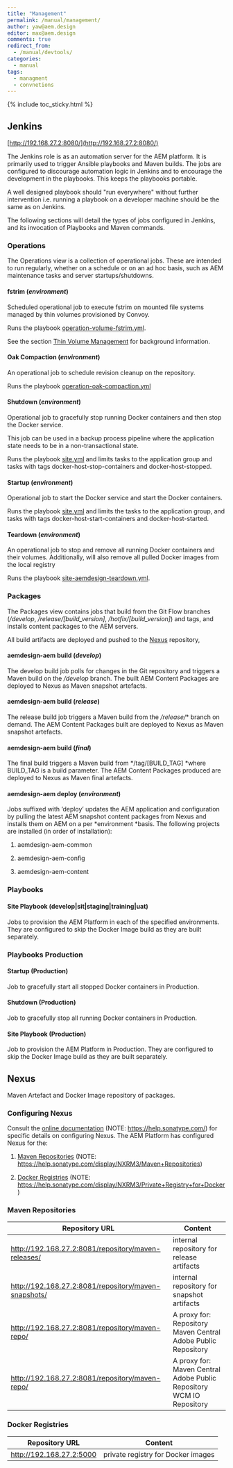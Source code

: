 ```yaml
---
title: "Management"
permalink: /manual/management/
author: yaw@aem.design
editor: max@aem.design
comments: true
redirect_from:
  - /manual/devtools/
categories:
  - manual
tags:
  - managment
  - convnetions
---
```


{% include toc_sticky.html %}

## Jenkins

[http://192.168.27.2:8080/](http://192.168.27.2:8080/)

The Jenkins role is as an automation server for the AEM platform. It is primarily used to trigger Ansible playbooks and Maven builds. The jobs are configured to discourage automation logic in Jenkins and to encourage the development in the playbooks. This keeps the playbooks portable.

A well designed playbook should "run everywhere" without further intervention i.e. running a playbook on a developer machine should be the same as on Jenkins.

The following sections will detail the types of jobs configured in Jenkins, and its invocation of Playbooks and Maven commands.

### Operations

The Operations view is a collection of operational jobs. These are intended to run regularly, whether on a schedule or on an ad hoc basis, such as AEM maintenance tasks and server startups/shutdowns.

#### fstrim (*environment*)

Scheduled operational job to execute fstrim on mounted file systems managed by thin volumes provisioned by Convoy.

Runs the playbook [operation-volume-fstrim.yml](#heading=h.4v3bfwjhvfhq).

See the section [Thin Volume Management](#heading=h.5n7hg9acpsim) for background information.

#### Oak Compaction (*environment*)

An operational job to schedule revision cleanup on the repository.

Runs the playbook [operation-oak-compaction.yml](#heading=h.gkkdg7rqo2lx)

#### Shutdown (*environment*)

Operational job to gracefully stop running Docker containers and then stop the Docker service.

This job can be used in a backup process pipeline where the application state needs to be in a non-transactional state.

Runs the playbook [site.yml](#heading=h.4zutr2iwh80o) and limits tasks to the application group and tasks with tags docker-host-stop-containers and docker-host-stopped.

#### Startup (*environment*)

Operational job to start the Docker service and start the Docker containers.

Runs the playbook [site.yml](#heading=h.4zutr2iwh80o) and limits the tasks to the application group, and tasks with tags docker-host-start-containers and docker-host-started.

#### Teardown (*environment*)

An operational job to stop and remove all running Docker containers and their volumes. Additionally, will also remove all pulled Docker images from the local registry

Runs the playbook [site-aemdesign-teardown.yml](#heading=h.awaaqbaco9ov).

### Packages

The Packages view contains jobs that build from the Git Flow branches (*/develop*, */release/[build_version]*, */hotfix/[build_version]*) and tags, and installs content packages to the AEM servers.

All build artifacts are deployed and pushed to the [Nexus](#heading=h.dog4b9teckm3) repository,

#### aemdesign-aem build (*develop*)

The develop build job polls for changes in the Git repository and triggers a Maven build on the */develop* branch. The built AEM Content Packages are deployed to Nexus as Maven snapshot artefacts.

#### aemdesign-aem build (*release*)

The release build job triggers a Maven build from the */release/** branch on demand. The AEM Content Packages built are deployed to Nexus as Maven snapshot artefacts.

#### aemdesign-aem build (*final*)

The final build triggers a Maven build from */tag/[BUILD_TAG] *where BUILD_TAG is a build parameter. The AEM Content Packages produced are deployed to Nexus as Maven final artefacts.

#### aemdesign-aem deploy (*environment*)

Jobs suffixed with ‘deploy’ updates the AEM application and configuration by pulling the latest AEM snapshot content packages from Nexus and installs them on AEM on a per *environment *basis. The following projects are installed (in order of installation):

1. aemdesign-aem-common

2. aemdesign-aem-config

3. aemdesign-aem-content

### Playbooks

#### Site Playbook (develop|sit|staging|training|uat)

Jobs to provision the AEM Platform in each of the specified environments. They are configured to skip the Docker Image build as they are built separately.

### Playbooks Production

#### Startup (Production)

Job to gracefully start all stopped Docker containers in Production.

#### Shutdown (Production)

Job to gracefully stop all running Docker containers in Production.

#### Site Playbook (Production)

Job to provision the AEM Platform in Production. They are configured to skip the Docker Image build as they are built separately.

## Nexus

Maven Artefact and Docker Image repository of packages.

### Configuring Nexus

Consult the [online documentation](https://help.sonatype.com/) (NOTE:  https://help.sonatype.com/) for specific details on configuring Nexus. The AEM Platform has configured Nexus for the:

1. [Maven Repositories](https://help.sonatype.com/display/NXRM3/Maven+Repositories) (NOTE:  https://help.sonatype.com/display/NXRM3/Maven+Repositories)

2. [Docker Registries](https://help.sonatype.com/display/NXRM3/Private+Registry+for+Docker) (NOTE:  https://help.sonatype.com/display/NXRM3/Private+Registry+for+Docker)

### Maven Repositories

| Repository URL                  | Content                                     |
|---------------------------------|---------------------------------------------|
| http://192.168.27.2:8081/repository/maven-releases/ | internal repository for release artifacts |
| http://192.168.27.2:8081/repository/maven-snapshots/ | internal repository for snapshot artifacts |
| http://192.168.27.2:8081/repository/maven-repo/ | A proxy for:<br>Repository<br>Maven Central<br>Adobe Public Repository|
| http://192.168.27.2:8081/repository/maven-repo/ | A proxy for:<br>Maven Central<br>Adobe Public Repository<br>WCM IO Repository |


### Docker Registries


| Repository URL                  | Content                                     |
|---------------------------------|---------------------------------------------|
| http://192.168.27.2:5000 | private registry for Docker images |

